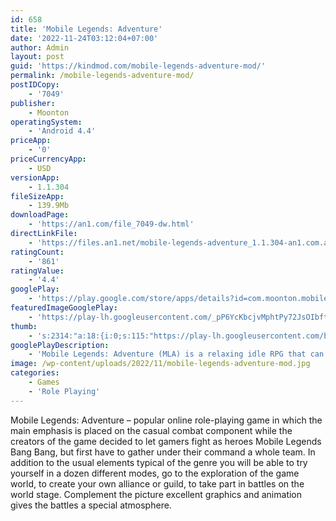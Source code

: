```yaml
---
id: 658
title: 'Mobile Legends: Adventure'
date: '2022-11-24T03:12:04+07:00'
author: Admin
layout: post
guid: 'https://kindmod.com/mobile-legends-adventure-mod/'
permalink: /mobile-legends-adventure-mod/
postIDCopy:
    - '7049'
publisher:
    - Moonton
operatingSystem:
    - 'Android 4.4'
priceApp:
    - '0'
priceCurrencyApp:
    - USD
versionApp:
    - 1.1.304
fileSizeApp:
    - 139.9Mb
downloadPage:
    - 'https://an1.com/file_7049-dw.html'
directLinkFile:
    - 'https://files.an1.net/mobile-legends-adventure_1.1.304-an1.com.apk'
ratingCount:
    - '861'
ratingValue:
    - '4.4'
googlePlay:
    - 'https://play.google.com/store/apps/details?id=com.moonton.mobilehero'
featuredImageGooglePlay:
    - 'https://play-lh.googleusercontent.com/_pP6YcKbcjvMphtPy72JsOIbftPugvTUdq0iES7Klnpajm0ccHq6F3AEUW9C05l8dkSW'
thumb:
    - 's:2314:"a:18:{i:0;s:115:"https://play-lh.googleusercontent.com/bABnICt-95OsxxHx5r4Eefhd9KeIVYOc7UwGAd5lekpAfchd6SlgTyXvUVEOWSxvZYg=w526-h296";i:1;s:116:"https://play-lh.googleusercontent.com/yZP3yrJM9gzu2MtDOSLnPre1zi9jQ0woOSIi0gzetA8Ct1CM5ffx2yTMSdngqNq9xUqP=w526-h296";i:2;s:115:"https://play-lh.googleusercontent.com/jScVlXx7--EXVUNUmHMIxTApucMofpYZMW2f4CkJylLIC_WxcZms_5zptnXktAP7IWY=w526-h296";i:3;s:115:"https://play-lh.googleusercontent.com/kR7VV_KkB8C0PA3skIo0VfhiIH04nHu52aP0ihoIIKfFBh-aQ19xp9Gn2bqYn2v3ohE=w526-h296";i:4;s:115:"https://play-lh.googleusercontent.com/zQ9yxEcqn5qiQrdQk4TDBmbHZyUL2vmguvfins0yYGnP7mVFxIMQbPZ9iIec6pS3z1c=w526-h296";i:5;s:115:"https://play-lh.googleusercontent.com/3m4IUms6Qapkln5fbJF9mK2SSRfY7f5wDqNevU5DhfxYe9s9H3IgJ_zBAF4pRurmWLU=w526-h296";i:6;s:114:"https://play-lh.googleusercontent.com/NdX9AF3ahJrQ3Z9rIqUMJbb2k6uWo2anp_4XEiDeyvO0j6RY0Td9CRUt5kuVzBS1KA=w526-h296";i:7;s:115:"https://play-lh.googleusercontent.com/4HTgCcrpD81vyf7S9E4Sj3ZIy2YHQr2qhC4RKdxVSVkBq6DdL4oVScafkEnsWQzyOxc=w526-h296";i:8;s:115:"https://play-lh.googleusercontent.com/FAHHwwV6Xuc8jRH7Uw_MnqX_7zDwGPAmA139yMQ9vLm5DHv2kaJWW3JS19bN7R-1yu4=w526-h296";i:9;s:115:"https://play-lh.googleusercontent.com/_VShIMiFp6KDlpk4hxBNtgZ66bx4QUQqhgmsiTz8VQSKsEDwUFhePQsEt6gOgQzeGXo=w526-h296";i:10;s:115:"https://play-lh.googleusercontent.com/xVkaSOGGzeDHOsTwBgV_7Zf6fCvcFi2NBuiWBpr-DsK0y9750AlNpWv-npu0pcBudzw=w526-h296";i:11;s:116:"https://play-lh.googleusercontent.com/zJNDGOHCn4gk2xdAabQroC3lM8gCVnn9zWGnuP9rW-TreE2YL54KrD36H9mvRdRaBmun=w526-h296";i:12;s:114:"https://play-lh.googleusercontent.com/Lzf4fcQzurU80w9z68Mm_-NHIYCTXMiZj0bC8896H_gKXbBun4BUTbPW4RDFWQgVwQ=w526-h296";i:13;s:114:"https://play-lh.googleusercontent.com/Gf2BGVTfF9QA4fvQP1Ft-p4VL0aw5xTNA6pkikutGyxoHaQDpKwsAnYu2CAJTqNqHw=w526-h296";i:14;s:114:"https://play-lh.googleusercontent.com/YbXfOV8TwaU9419ovpYHy3MVHvud-y7N6hYfE7M9jSnUwN1yb5eoDkWV6pfXUOhH5Q=w526-h296";i:15;s:114:"https://play-lh.googleusercontent.com/guubeWhjdRMBeOf4Q2I9ngyYxiWycX8JmWYA_pFMdItPicFU_VnM4iTm3gh-jZv8xg=w526-h296";i:16;s:114:"https://play-lh.googleusercontent.com/hywrs-tY2WZz7qPjWUl5sgeUHMjN1O0UjF8ZMC4fHvwAcSyMGddDXzBOHB9iVGVIHg=w526-h296";i:17;s:114:"https://play-lh.googleusercontent.com/ArA2LMYdEOkYhTZmjd7cnvyzUeIAf2J52kcZCMmQWnhzJrNV8srvfxzww6obTR_-Yg=w526-h296";}";'
googlePlayDescription:
    - 'Mobile Legends: Adventure (MLA) is a relaxing idle RPG that can be fit perfectly into a busy daily schedule. Embark on the adventure with 100+ unique heroes, to reveal the truth behind a horrifying prophecy and save the Land of Dawn from destruction!. ++ IDLE & AUTO-BATTLE ++. Heroes battle automatically to gather resources while you idle! Evolve heroes, upgrade gear, and deploy your squad to fight the evil clones with just a few taps. Say no to grinding—enjoy a casual RPG that you can play anytime, anywhere for just 10 minutes a day to gradually strengthen your team!'
image: /wp-content/uploads/2022/11/mobile-legends-adventure-mod.jpg
categories:
    - Games
    - 'Role Playing'
---
```


Mobile Legends: Adventure – popular online role-playing game in which the main emphasis is placed on the casual combat component while the creators of the game decided to let gamers fight as heroes Mobile Legends Bang Bang, but first have to gather under their command a whole team. In addition to the usual elements typical of the genre you will be able to try yourself in a dozen different modes, go to the exploration of the game world, to create your own alliance or guild, to take part in battles on the world stage. Complement the picture excellent graphics and animation gives the battles a special atmosphere.